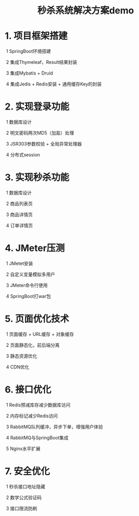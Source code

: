 <h1><center>秒杀系统解决方案demo</center></h1>

# 1. 项目框架搭建

​		1 SpringBoot环境搭建

​		2 集成Thymeleaf，Result结果封装

​		3 集成Mybatis + Druid

​		4 集成Jedis + Redis安装 + 通用缓存Key的封装

# 2. 实现登录功能

​		1 数据库设计

​		2 明文密码两次MD5（加盐）处理

​		3 JSR303参数校验 + 全局异常处理器

​		4 分布式session

# 3. 实现秒杀功能

​		1 数据库设计

​		2 商品列表页

​		3 商品详情页

​		4 订单详情页

# 4. JMeter压测

​		1 JMetet安装

​		2 自定义变量模拟多用户

​		3 JMeter命令行使用

​		4 SpringBoot打war包

# 5. 页面优化技术

​		1 页面缓存 + URL缓存 + 对象缓存

​		2 页面静态化，前后端分离

​		3 静态资源优化

​		4 CDN优化

# 6. 接口优化

​		1 Redis预减库存减少数据库访问

​		2 内存标记减少Redis访问

​		3 RabbitMQ队列缓冲，异步下单，增强用户体验

​		4 RabbitMQ与SpringBoot集成

​		5 Nginx水平扩展

# 7. 安全优化

​		1 秒杀接口地址隐藏

​		2 数学公式验证码

​		3 接口限流防刷